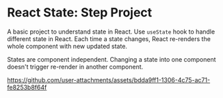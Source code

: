 # React State: Step Project

A basic project to understand state in React. Use `useState` hook to handle different state in React. Each time a state changes, React re-renders the whole component with new updated state.

States are component independent. Changing a state into one component doesn't trigger re-render in another component.

https://github.com/user-attachments/assets/bdda9ff1-1306-4c75-ac71-fe8253b8f64f

